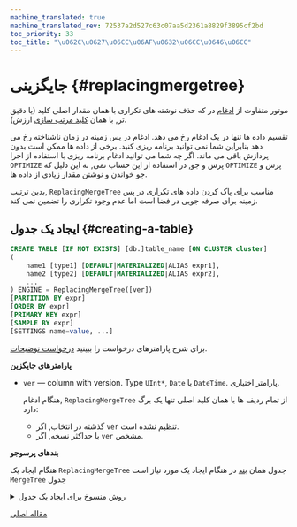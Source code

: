 ```yaml
---
machine_translated: true
machine_translated_rev: 72537a2d527c63c07aa5d2361a8829f3895cf2bd
toc_priority: 33
toc_title: "\u062C\u0627\u06CC\u06AF\u0632\u06CC\u0646\u06CC"
---
```


# جایگزینی {#replacingmergetree}

موتور متفاوت از [ادغام](mergetree.md#table_engines-mergetree) در که حذف نوشته های تکراری با همان مقدار اصلی کلید (یا دقیق تر, با همان [کلید مرتب سازی](mergetree.md) ارزش).

تقسیم داده ها تنها در یک ادغام رخ می دهد. ادغام در پس زمینه در زمان ناشناخته رخ می دهد بنابراین شما نمی توانید برنامه ریزی کنید. برخی از داده ها ممکن است بدون پردازش باقی می ماند. اگر چه شما می توانید ادغام برنامه ریزی با استفاده از اجرا `OPTIMIZE` پرس و جو, در استفاده از این حساب نمی, به این دلیل که `OPTIMIZE` پرس و جو خواندن و نوشتن مقدار زیادی از داده ها.

بدین ترتیب, `ReplacingMergeTree` مناسب برای پاک کردن داده های تکراری در پس زمینه برای صرفه جویی در فضا است اما عدم وجود تکراری را تضمین نمی کند.

## ایجاد یک جدول {#creating-a-table}

``` sql
CREATE TABLE [IF NOT EXISTS] [db.]table_name [ON CLUSTER cluster]
(
    name1 [type1] [DEFAULT|MATERIALIZED|ALIAS expr1],
    name2 [type2] [DEFAULT|MATERIALIZED|ALIAS expr2],
    ...
) ENGINE = ReplacingMergeTree([ver])
[PARTITION BY expr]
[ORDER BY expr]
[PRIMARY KEY expr]
[SAMPLE BY expr]
[SETTINGS name=value, ...]
```

برای شرح پارامترهای درخواست را ببینید [درخواست توضیحات](../../../sql-reference/statements/create.md).

**پارامترهای جایگزین**

-   `ver` — column with version. Type `UInt*`, `Date` یا `DateTime`. پارامتر اختیاری.

    هنگام ادغام, `ReplacingMergeTree` از تمام ردیف ها با همان کلید اصلی تنها یک برگ دارد:

    -   گذشته در انتخاب, اگر `ver` تنظیم نشده است.
    -   با حداکثر نسخه, اگر `ver` مشخص.

**بندهای پرسوجو**

هنگام ایجاد یک `ReplacingMergeTree` جدول همان [بند](mergetree.md) در هنگام ایجاد یک مورد نیاز است `MergeTree` جدول

<details markdown="1">

<summary>روش منسوخ برای ایجاد یک جدول</summary>

!!! attention "توجه"
    هنوز این روش در پروژه های جدید استفاده کنید و, در صورت امکان, تغییر پروژه های قدیمی به روش بالا توضیح.

``` sql
CREATE TABLE [IF NOT EXISTS] [db.]table_name [ON CLUSTER cluster]
(
    name1 [type1] [DEFAULT|MATERIALIZED|ALIAS expr1],
    name2 [type2] [DEFAULT|MATERIALIZED|ALIAS expr2],
    ...
) ENGINE [=] ReplacingMergeTree(date-column [, sampling_expression], (primary, key), index_granularity, [ver])
```

همه پارامترها به استثنای `ver` همان معنی را در `MergeTree`.

-   `ver` - ستون با نسخه . پارامتر اختیاری. برای شرح, متن بالا را ببینید.

</details>

[مقاله اصلی](https://clickhouse.tech/docs/en/operations/table_engines/replacingmergetree/) <!--hide-->
